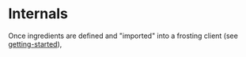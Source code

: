 # Internals

Once ingredients are defined and "imported" into a frosting client (see [getting-started](./getting-started.md)),

```go

```

